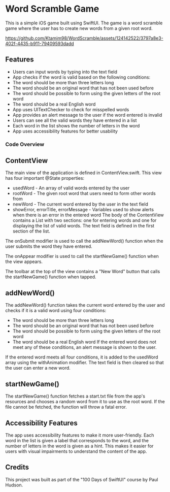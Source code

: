 # Word Scramble Game
This is a simple iOS game built using SwiftUI. The game is a word scramble game where the user has to create new words from a given root word.


https://github.com/Ktamim98/WordScramble/assets/124142522/3797a8e3-402f-4435-b911-79409593dadd


## Features
- Users can input words by typing into the text field
- App checks if the word is valid based on the following conditions:
 - The word should be more than three letters long
 - The word should be an original word that has not been used before
 - The word should be possible to form using the given letters of the root word
 - The word should be a real English word
- App uses UITextChecker to check for misspelled words
- App provides an alert message to the user if the word entered is invalid
- Users can see all the valid words they have entered in a list
- Each word in the list shows the number of letters in the word
- App uses accessibility features for better usability



### Code Overview
## ContentView
The main view of the application is defined in ContentView.swift. This view has four important @State properties:

- usedWord - An array of valid words entered by the user
- rootWord - The given root word that users need to form other words from
- newWord - The current word entered by the user in the text field
- showError, errorTitle, errorMessage - Variables used to show alerts when there is an error in the entered word
The body of the ContentView contains a List with two sections: one for entering words and one for displaying the list of valid words. The text field is defined in the first section of the list.

The onSubmit modifier is used to call the addNewWord() function when the user submits the word they have entered.

The onAppear modifier is used to call the startNewGame() function when the view appears.

The toolbar at the top of the view contains a "New Word" button that calls the startNewGame() function when tapped.

## addNewWord()
The addNewWord() function takes the current word entered by the user and checks if it is a valid word using four conditions:

- The word should be more than three letters long
- The word should be an original word that has not been used before
- The word should be possible to form using the given letters of the root word
- The word should be a real English word
If the entered word does not meet any of these conditions, an alert message is shown to the user.

If the entered word meets all four conditions, it is added to the usedWord array using the withAnimation modifier. The text field is then cleared so that the user can enter a new word.

## startNewGame()
The startNewGame() function fetches a start.txt file from the app's resources and chooses a random word from it to use as the root word. If the file cannot be fetched, the function will throw a fatal error.

## Accessibility Features
The app uses accessibility features to make it more user-friendly. Each word in the list is given a label that corresponds to the word, and the number of letters in the word is given as a hint. This makes it easier for users with visual impairments to understand the content of the app.

## Credits
This project was built as part of the "100 Days of SwiftUI" course by Paul Hudson.
